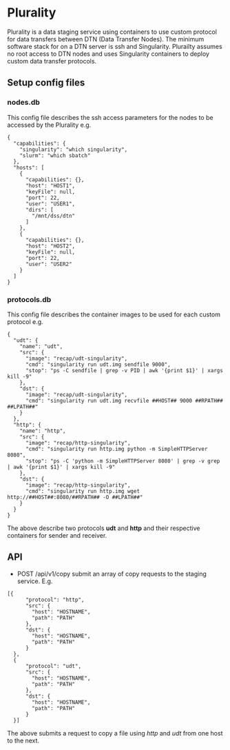 # Plurality
Plurality is a data staging service using containers to use custom protocol for data transfers between DTN (Data Transfer Nodes). 
The minimum software stack for on a DTN server is ssh and Singularity. Plurailty assumes no root access to DTN nodes and uses Singularity containers to deploy
custom data transfer protocols. 

## Setup config files
### nodes.db
This config file describes the ssh access parameters for the nodes to be accessed by the Plurality e.g. 
```
{
  "capabilities": {
    "singularity": "which singularity",
    "slurm": "which sbatch"
  },
  "hosts": [
    {
      "capabilities": {},
      "host": "HOST1",
      "keyFile": null,
      "port": 22,
      "user": "USER1",
      "dirs": [
        "/mnt/dss/dtn"
      ]
    },
    {
      "capabilities": {},
      "host": "HOST2",
      "keyFile": null,
      "port": 22,
      "user": "USER2"
    }
  ]
}
```
### protocols.db
This config file describes the container images to be used for each custom protocol e.g.
```
{
  "udt": {
    "name": "udt",
    "src": {
      "image": "recap/udt-singularity",
      "cmd": "singularity run udt.img sendfile 9000",
      "stop": "ps -C sendfile | grep -v PID | awk '{print $1}' | xargs kill -9"
    },
    "dst": {
      "image": "recap/udt-singularity",
      "cmd": "singularity run udt.img recvfile ##HOST## 9000 ##RPATH## ##LPATH##"
    }
  },
  "http": {
    "name": "http",
    "src": {
      "image": "recap/http-singularity",
      "cmd": "singularity run http.img python -m SimpleHTTPServer 8080",
      "stop": "ps -C 'python -m SimpleHTTPServer 8080' | grep -v grep | awk '{print $1}' | xargs kill -9"
    },
    "dst": {
      "image": "recap/http-singularity",
      "cmd": "singularity run http.img wget http://##HOST##:8080/##RPATH## -O ##LPATH##"
    }
  }
}
```
The above describe two protocols __udt__ and __http__ and their respective containers for sender and receiver. 
## API
* POST /api/v1/copy
submit an array of copy requests to the staging service. E.g. 
```
[{
  	  "protocol": "http",
      "src": {
        "host": "HOSTNAME",
        "path": "PATH"
      },
      "dst": {
        "host": "HOSTNAME",
        "path": "PATH"
      }
  },
  {
  	  "protocol": "udt",
      "src": {
        "host": "HOSTNAME",
        "path": "PATH"
      },
      "dst": {
        "host": "HOSTNAME",
        "path": "PATH"
      }
  }]
```
The above submits a request to copy a file using *http* and *udt* from one host to the next. 

